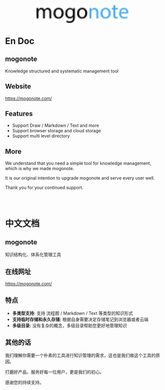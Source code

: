 <div align="center">
    <a href="https://mogonote.com">
        <img width="300" src="./imgs/logo.svg"/>
    </a>
</div>

# En Doc

## mogonote

Knowledge structured and systematic management tool

## Website

https://mogonote.com/

## Features

+   Support Draw / Markdown / Text and more
+   Support browser storage and cloud storage
+   Support multi level directory

## More

We understand that you need a simple tool for knowledge management, which is why we made mogonote.

It is our original intention to upgrade mogonote and serve every user well.

Thank you for your continued support.

<br><br>

# 中文文档

## mogonote

知识结构化、体系化管理工具

## 在线网址

https://mogonote.com/

## 特点

+   **多类型支持:** 支持 流程图 / Markdown / Text 等类型的知识形式
+   **支持临时存储和永久存储:** 根据自身需要决定存储笔记到浏览器或者云端
+   **多级目录:** 没有复杂的概念，多级目录帮助您更好地管理知识

## 其他的话

我们理解你需要一个朴素的工具进行知识管理的需求，这也是我们做这个工具的原因。

打磨好产品，服务好每一位用户，更是我们的初心。

感谢您的持续支持。